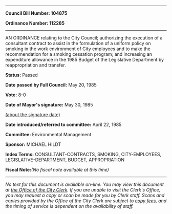 

********

**Council Bill Number: 104875**
   
**Ordinance Number: 112285**
********

 AN ORDINANCE relating to the City Council; authorizing the execution of a consultant contract to assist in the formulation of a uniform policy on smoking in the work environment of City employees and to make the recommendation for a smoking cessation program; and increasing an expenditure allowance in the 1985 Budget of the Legislative Department by reappropriation and transfer.

**Status:** Passed
   
**Date passed by Full Council:** May 20, 1985
   
**Vote:** 8-0
   
**Date of Mayor's signature:** May 30, 1985
   
[(about the signature date)](/~public/approvaldate.htm)
   
   
   
**Date introduced/referred to committee:** April 22, 1985
   
**Committee:** Environmental Management
   
**Sponsor:** MICHAEL HILDT
   
   
**Index Terms:** CONSULTANT-CONTRACTS, SMOKING, CITY-EMPLOYEES, LEGISLATIVE-DEPARTMENT, BUDGET, APPROPRIATION

**Fiscal Note:**_(No fiscal note available at this time)_
********

_No text for this document is available on-line. You may view this document at [the Office of the City Clerk](http://www.seattle.gov/leg/clerk/contactUs.htm). If you are unable to visit the Clerk's Office, you may request a copy or scan be made for you by Clerk staff. Scans and copies provided by the Office of the City Clerk are subject to [copy fees](http://clerk.seattle.gov/~public/clerkfees.htm), and the timing of service is dependent on the availability of staff._

